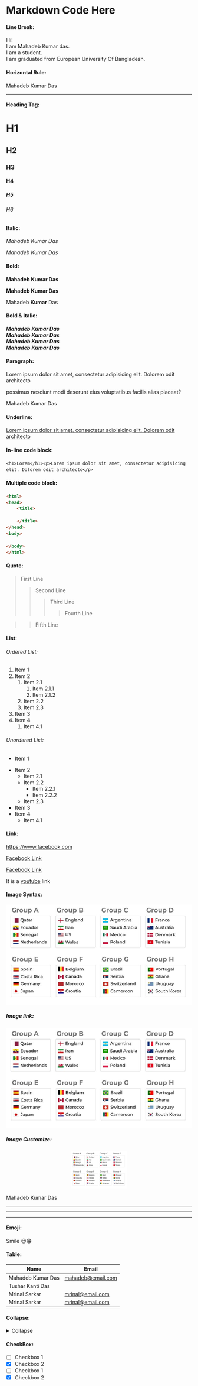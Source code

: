 # Markdown Code Here
<!--Markdown Comment-->

#### Line Break:
Hi!<br/>
I am Mahadeb Kumar das.  
I am a student.  
I am graduated from European University Of Bangladesh.

#### Horizontal Rule:
Mahadeb Kumar Das
___

#### Heading Tag: 
# H1
## H2
### H3
#### H4
##### H5
###### H6

#### Italic:
_Mahadeb Kumar Das_

*Mahadeb Kumar Das*

#### Bold:
**Mahadeb Kumar Das**

__Mahadeb Kumar Das__

Mahadeb __Kumar__ Das

#### Bold & Italic:
**_Mahadeb Kumar Das_**<br/>
_**Mahadeb Kumar Das**_<br/>
***Mahadeb Kumar Das***  
___Mahadeb Kumar Das___

#### Paragraph:
<p>Lorem ipsum dolor sit amet, consectetur adipisicing elit. Dolorem odit architecto</p><p>possimus nesciunt modi deserunt eius voluptatibus facilis alias placeat?</p>Mahadeb Kumar Das

#### Underline:
<u>Lorem ipsum dolor sit amet, consectetur adipisicing elit. Dolorem odit architecto</u>

#### In-line code block:
`<h1>Lorem</h1><p>Lorem ipsum dolor sit amet, consectetur adipisicing elit. Dolorem odit architecto</p>`

#### Multiple code block:
```html
<html>
<head>
    <title>

    </title>
</head>
<body>

</body>
</html>
```
#### Quote:
>First Line
>>Second Line
>>>Third Line
>>>>Fourth Line

>>Fifth Line

#### List:
###### Ordered List:
1. Item 1
2. Item 2
   1. Item 2.1
      1. Item 2.1.1
      1. Item 2.1.2
   1. Item 2.2
   1. Item 2.3
3. Item 3
4. Item 4
   1. Item 4.1

###### Unordered List:
* Item 1
+ Item 2
   - Item 2.1
   - Item 2.2
     - Item 2.2.1
     - Item 2.2.2
   - Item 2.3
+ Item 3
+ Item 4
   - Item 4.1

#### Link:
https://www.facebook.com

[Facebook Link](https://www.facebook.com)

[Facebook Link](https://www.facebook.com "Facebook")

It is a [youtube] link

[youtube]:https://www.facebook.com "Click here"

#### Image Syntax:
![Image](./img/worldcup.JPG "World Cup Fixture")

  ##### Image link:
[![Link Image](./img/worldcup.JPG "Link Image")](https://www.facebook.com)

  ##### Image Customize:
  <div align="center">
   <img src="./img/worldcup.jpg" alt="Image" height="100px" width="150px">
  </div>

Mahadeb Kumar Das  
***
---
___

#### Emoji:
Smile 😉😁

#### Table:
| Name | Email |
|------|--------|
|Mahadeb Kumar Das|mahadeb@email.com|
|Tushar Kanti Das||tushar@email.com|
|Mrinal Sarkar|mrinal@email.com|
|Mrinal Sarkar|mrinal@email.com|

#### Collapse:
<details>
  <summary>Collapse</summary>

  ## About Lorem
  Lorem ipsum dolor sit amet, consectetur adipisicing elit. Dolorem odit architecto</p><p>possimus nesciunt modi deserunt eius voluptatibus facilis alias placeat
</details>

#### CheckBox:
- [ ] Checkbox 1
- [x] Checkbox 2
- [ ] Checkbox 1
- [x] Checkbox 2